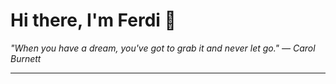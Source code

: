 <h1>Hi there, I'm Ferdi 👋</h1>

<p><em>
  "When you have a dream, you've got to grab it and never let go." — Carol Burnett
</em></p>

---

